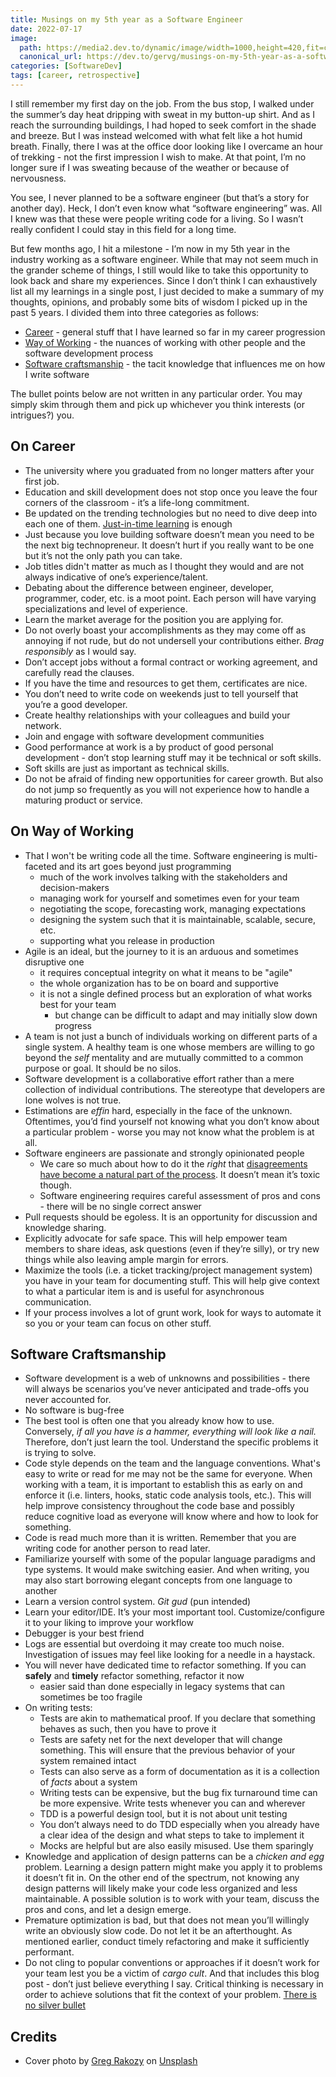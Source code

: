 ```yaml
---
title: Musings on my 5th year as a Software Engineer
date: 2022-07-17
image:
  path: https://media2.dev.to/dynamic/image/width=1000,height=420,fit=cover,gravity=auto,format=auto/https%3A%2F%2Fdev-to-uploads.s3.amazonaws.com%2Fuploads%2Farticles%2F5vrtu3hmi31ea96chv92.jpg
  canonical_url: https://dev.to/gervg/musings-on-my-5th-year-as-a-software-engineer-5dcn
categories: [SoftwareDev]
tags: [career, retrospective]
---
```


I still remember my first day on the job. From the bus stop, I walked under the summer’s day heat dripping with sweat in my button-up shirt. And as I reach the surrounding buildings, I had hoped to seek comfort in the shade and breeze. But I was instead welcomed with what felt like a hot humid breath. Finally, there I was at the office door looking like I overcame an hour of trekking - not the first impression I wish to make. At that point, I’m no longer sure if I was sweating because of the weather or because of nervousness.

You see, I never planned to be a software engineer (but that’s a story for another day). Heck, I don’t even know what “software engineering” was. All I knew was that these were people writing code for a living. So I wasn’t really confident I could stay in this field for a long time.

But few months ago, I hit a milestone - I’m now in my 5th year in the industry working as a software engineer. While that may not seem much in the grander scheme of things, I still would like to take this opportunity to look back and share my experiences. Since I don’t think I can exhaustively list all my learnings in a single post, I just decided to make a summary of my thoughts, opinions, and probably some bits of wisdom I picked up in the past 5 years. I divided them into three categories as follows:

- [Career](#on-career) - general stuff that I have learned so far in my career progression
- [Way of Working](#on-way-of-working) - the nuances of working with other people and the software development process
- [Software craftsmanship](software-craftsmanship) - the tacit knowledge that influences me on how I write software

The bullet points below are not written in any particular order. You may simply skim through them and pick up whichever you think interests (or intrigues?) you.

## On Career

- The university where you graduated from no longer matters after your first job.
- Education and skill development does not stop once you leave the four corners of the classroom - it’s a life-long commitment.
- Be updated on the trending technologies but no need to dive deep into each one of them. [Just-in-time learning](https://en.wikipedia.org/wiki/Just-in-time_learning) is enough
- Just because you love building software doesn’t mean you need to be the next big technopreneur. It doesn’t hurt if you really want to be one but it’s not the only path you can take.
- Job titles didn't matter as much as I thought they would and are not always indicative of one’s experience/talent.
- Debating about the difference between engineer, developer, programmer, coder, etc. is a moot point. Each person will have varying specializations and level of experience.
- Learn the market average for the position you are applying for.
- Do not overly boast your accomplishments as they may come off as annoying if not rude, but do not undersell your contributions either. *Brag responsibly* as I would say.
- Don’t accept jobs without a formal contract or working agreement, and carefully read the clauses.
- If you have the time and resources to get them, certificates are nice.
- You don’t need to write code on weekends just to tell yourself that you’re a good developer.
- Create healthy relationships with your colleagues and build your network.
- Join and engage with software development communities
- Good performance at work is a by product of good personal development - don’t stop learning stuff may it be technical or soft skills.
- Soft skills are just as important as technical skills.
- Do not be afraid of finding new opportunities for career growth. But also do not jump so frequently as you will not experience how to handle a maturing product or service.

## On Way of Working

- That I won't be writing code all the time. Software engineering is multi-faceted and its art goes beyond just programming
    - much of the work involves talking with the stakeholders and decision-makers
    - managing work for yourself and sometimes even for your team
    - negotiating the scope, forecasting work, managing expectations
    - designing the system such that it is maintainable, scalable, secure, etc.
    - supporting what you release in production
- Agile is an ideal, but the journey to it is an arduous and sometimes disruptive one
    - it requires conceptual integrity on what it means to be "agile"
    - the whole organization has to be on board and supportive
    - it is not a single defined process but an exploration of what works best for your team
        - but change can be difficult to adapt and may initially slow down progress
- A team is not just a bunch of individuals working on different parts of a single system. A healthy team is one whose members are willing to go beyond the *self* mentality and are mutually committed to a common purpose or goal. It should be no silos.
- Software development is a collaborative effort rather than a mere collection of individual contributions. The stereotype that developers are lone wolves is not true.
- Estimations are *effin* hard, especially in the face of the unknown. Oftentimes, you’d find yourself not knowing what you don’t know about a particular problem - worse you may not know what the problem is at all.
- Software engineers are passionate and strongly opinionated people
    - We care so much about how to do it the *right* that [disagreements have become a natural part of the process](https://en.wikipedia.org/wiki/Tuckman%27s_stages_of_group_development#Storming). It doesn’t mean it’s toxic though.
    - Software engineering requires careful assessment of pros and cons - there will be no single correct answer
- Pull requests should be egoless. It is an opportunity for discussion and knowledge sharing.
- Explicitly advocate for safe space. This will help empower team members to share ideas, ask questions (even if they’re silly), or try new things while also leaving ample margin for errors.
- Maximize the tools (i.e. a ticket tracking/project management system) you have in your team for documenting stuff. This will help give context to what a particular item is and is useful for asynchronous communication.
- If your process involves a lot of grunt work, look for ways to automate it so you or your team can focus on other stuff.

## Software Craftsmanship

- Software development is a web of unknowns and possibilities - there will always be scenarios you’ve never anticipated and trade-offs you never accounted for.
- No software is bug-free
- The best tool is often one that you already know how to use. Conversely, *if all you have is a hammer, everything will look like a nail.* Therefore, don’t just learn the tool. Understand the specific problems it is trying to solve.
- Code style depends on the team and the language conventions. What's easy to write or read for me may not be the same for everyone. When working with a team, it is important to establish this as early on and enforce it (i.e. linters, hooks, static code analysis tools, etc.). This will help improve consistency throughout the code base and possibly reduce cognitive load as everyone will know where and how to look for something.
- Code is read much more than it is written. Remember that you are writing code for another person to read later.
- Familiarize yourself with some of the popular language paradigms and type systems. It would make switching easier. And when writing, you may also start borrowing elegant concepts from one language to another
- Learn a version control system. *Git gud* (pun intended)
- Learn your editor/IDE. It’s your most important tool. Customize/configure it to your liking to improve your workflow
- Debugger is your best friend
- Logs are essential but overdoing it may create too much noise. Investigation of issues may feel like looking for a needle in a haystack.
- You will never have dedicated time to refactor something. If you can **safely** and **timely** refactor something, refactor it now
    - easier said than done especially in legacy systems that can sometimes be too fragile
- On writing tests:
    - Tests are akin to mathematical proof. If you declare that something behaves as such, then you have to prove it
    - Tests are safety net for the next developer that will change something. This will ensure that the previous behavior of your system remained intact
    - Tests can also serve as a form of documentation as it is a collection of *facts* about a system
    - Writing tests can be expensive, but the bug fix turnaround time can be more expensive. Write tests whenever you can and wherever
    - TDD is a powerful design tool, but it is not about unit testing
    - You don’t always need to do TDD especially when you already have a clear idea of the design and what steps to take to implement it
    - Mocks are helpful but are also easily misused. Use them sparingly
- Knowledge and application of design patterns can be a *chicken and egg* problem. Learning a design pattern might make you apply it to problems it doesn’t fit in. On the other end of the spectrum, not knowing any design patterns will likely make your code less organized and less maintainable. A possible solution is to work with your team, discuss the pros and cons, and let a design emerge.
- Premature optimization is bad, but that does not mean you’ll willingly write an obviously slow code. Do not let it be an afterthought. As mentioned earlier, conduct timely refactoring and make it sufficiently performant.
- Do not cling to popular conventions or approaches if it doesn’t work for your team lest you be a victim of *cargo cult*. And that includes this blog post - don’t just believe everything I say. Critical thinking is necessary in order to achieve solutions that fit the context of your problem. [There is no silver bullet](https://en.wikipedia.org/wiki/No_Silver_Bullet)

## Credits

- Cover photo by [Greg Rakozy](https://unsplash.com/@grakozy?utm_source=unsplash&utm_medium=referral&utm_content=creditCopyText) on [Unsplash](https://unsplash.com/s/photos/milkyway-man?utm_source=unsplash&utm_medium=referral&utm_content=creditCopyText)
  
